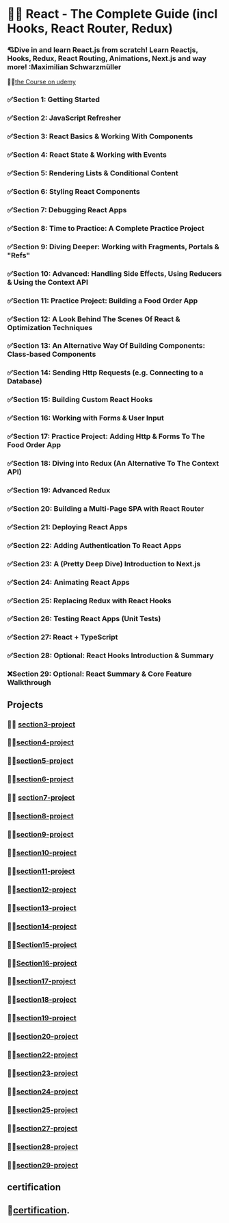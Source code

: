 # 🤍🤍 React - The Complete Guide (incl Hooks, React Router, Redux)

### 💘Dive in and learn React.js from scratch! Learn Reactjs, Hooks, Redux, React Routing, Animations, Next.js and way more! :Maximilian Schwarzmüller

🐳🐳[the Course on udemy](https://www.udemy.com/course/react-the-complete-guide-incl-redux/)

### ✅Section 1: Getting Started

### ✅Section 2: JavaScript Refresher

### ✅Section 3: React Basics & Working With Components

### ✅Section 4: React State & Working with Events

### ✅Section 5: Rendering Lists & Conditional Content

### ✅Section 6: Styling React Components

### ✅Section 7: Debugging React Apps

### ✅Section 8: Time to Practice: A Complete Practice Project

### ✅Section 9: Diving Deeper: Working with Fragments, Portals & "Refs"

### ✅Section 10: Advanced: Handling Side Effects, Using Reducers & Using the Context API

### ✅Section 11: Practice Project: Building a Food Order App

### ✅Section 12: A Look Behind The Scenes Of React & Optimization Techniques

### ✅Section 13: An Alternative Way Of Building Components: Class-based Components

### ✅Section 14: Sending Http Requests (e.g. Connecting to a Database)

### ✅Section 15: Building Custom React Hooks

### ✅Section 16: Working with Forms & User Input

### ✅Section 17: Practice Project: Adding Http & Forms To The Food Order App

### ✅Section 18: Diving into Redux (An Alternative To The Context API)

### ✅Section 19: Advanced Redux

### ✅Section 20: Building a Multi-Page SPA with React Router

### ✅Section 21: Deploying React Apps

### ✅Section 22: Adding Authentication To React Apps

### ✅Section 23: A (Pretty Deep Dive) Introduction to Next.js

### ✅Section 24: Animating React Apps

### ✅Section 25: Replacing Redux with React Hooks

### ✅Section 26: Testing React Apps (Unit Tests)

### ✅Section 27: React + TypeScript

### ✅Section 28: Optional: React Hooks Introduction & Summary

### ❌Section 29: Optional: React Summary & Core Feature Walkthrough

## **Projects**

### 🐳🐳 [section3-project](https://react-course-section3.netlify.app)

### 🐳🐳[section4-project](https://react-course-section4.netlify.app)

### 🐳🐳[section5-project](https://react-course-section5.netlify.app)

### 🐳🐳[section6-project](https://react-course-section6.netlify.app)

### 🐳🐳 [section7-project](https://react-course-section7.netlify.app)

### 🐳🐳[section8-project](https://react-course-section8.netlify.app)

### 🐳🐳[section9-project](https://react-course-section9.netlify.app)

### 🐳🐳[section10-project](https://react-course-section10.netlify.app/)

### 🐳🐳[section11-project](https://react-course-section11.netlify.app/)

### 🐳🐳[section12-project](https://react-course-section12.netlify.app/)

### 🐳🐳[section13-project](https://react-course-section13.netlify.app/)

### 🐳🐳[section14-project](https://react-course-sectio14.netlify.app/)

### 🐳🐳[Section15-project](https://react-course-section15.netlify.app)

### 🐳🐳[Section16-project](https://react-course-section16.netlify.app)

### 🐳🐳[section17-project](https://react-course-section17.netlify.app)

### 🐳🐳[section18-project](https://react-course-section18.netlify.app/)

### 🐳🐳[section19-project](https://react-course-section19.netlify.app)

### 🐳🐳[section20-project](https://react-course-section20.netlify.app/)

### 🐳🐳[section22-project](https://react-course-section22.netlify.app)

### 🐳🐳[section23-project](https://nextjs-project-ashen-beta.vercel.app/)

### 🐳🐳[section24-project](https://react-course-section24.netlify.app/)

### 🐳🐳[section25-project](https://react-course-section25.netlify.app)

### 🐳🐳[section27-project](https://react-course-section27.netlify.app)

### 🐳🐳[section28-project](https://react-course-section28.netlify.app/)

### 🐳🐳[section29-project](https://react-course-section29.netlify.app)

## **certification**

## 🥳[certification](https://www.udemy.com/certificate/UC-cab667c1-da7d-4695-b972-54f969c1dd78/).
